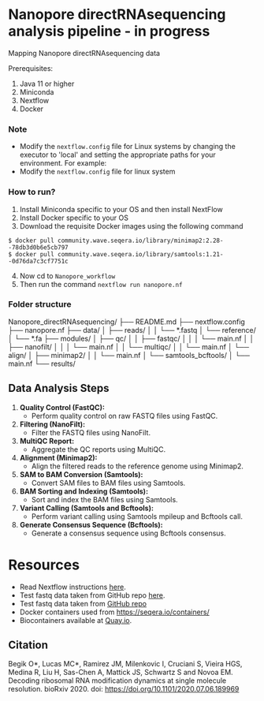 # Nanopore directRNAsequencing analysis pipeline - in progress
Mapping Nanopore directRNAsequencing data

Prerequisites:
1. Java 11 or higher
2. Miniconda
3. Nextflow 
4. Docker

### Note
- Modify the `nextflow.config` file for Linux systems by changing the executor to 'local' and setting the appropriate paths for your environment. For example:
- Modify the `nextflow.config` file for linux system

### How to run?
1. Install Miniconda specific to your OS and then install NextFlow
2. Install Docker specific to your OS
3. Download the requisite Docker images using the following command
```
$ docker pull community.wave.seqera.io/library/minimap2:2.28--78db3d0b6e5cb797
$ docker pull community.wave.seqera.io/library/samtools:1.21--0d76da7c3cf7751c
```
4. Now cd to `Nanopore_workflow`
5. Then run the command `nextflow run nanopore.nf`

### Folder structure ##

Nanopore_directRNAsequencing/
├── README.md
├── nextflow.config
├── nanopore.nf
├── data/
│   ├── reads/
│   │   └── *.fastq
│   └── reference/
│       └── *.fa
├── modules/
│   ├── qc/
│   │   ├── fastqc/
│   │   │   └── main.nf
│   │   ├── nanofilt/
│   │   │   └── main.nf
│   │   └── multiqc/
│   │       └── main.nf
│   └── align/
│       ├── minimap2/
│       │   └── main.nf
│       └── samtools_bcftools/
│           └── main.nf
└── results/

## Data Analysis Steps
1. **Quality Control (FastQC):** 
    - Perform quality control on raw FASTQ files using FastQC.
2. **Filtering (NanoFilt):** 
    - Filter the FASTQ files using NanoFilt.
3. **MultiQC Report:**
    - Aggregate the QC reports using MultiQC.
4. **Alignment (Minimap2):** 
    - Align the filtered reads to the reference genome using Minimap2.
5. **SAM to BAM Conversion (Samtools):** 
    - Convert SAM files to BAM files using Samtools.
6. **BAM Sorting and Indexing (Samtools):** 
    - Sort and index the BAM files using Samtools.
7. **Variant Calling (Samtools and Bcftools):** 
    - Perform variant calling using Samtools mpileup and Bcftools call.
8. **Generate Consensus Sequence (Bcftools):** 
    - Generate a consensus sequence using Bcftools consensus.

# Resources
- Read Nextflow instructions [here](https://www.nextflow.io/).
- Test fastq data taken from GitHub repo [here](https://github.com/novoalab/Best_Practices_dRNAseq_analysis/blob/master/README.md).
- Test fastq data taken from [GitHub repo](https://github.com/novoalab/Best_Practices_dRNAseq_analysis/blob/master/README.md)
- Docker containers used from https://seqera.io/containers/
- Biocontainers available at [Quay.io](https://quay.io/).


## Citation
Begik O*, Lucas MC*, Ramirez JM, Milenkovic I, Cruciani S, Vieira HGS, Medina R, Liu H, Sas-Chen A, Mattick JS, Schwartz S and Novoa EM. Decoding ribosomal RNA modification dynamics at single molecule resolution. bioRxiv 2020. doi: https://doi.org/10.1101/2020.07.06.189969
